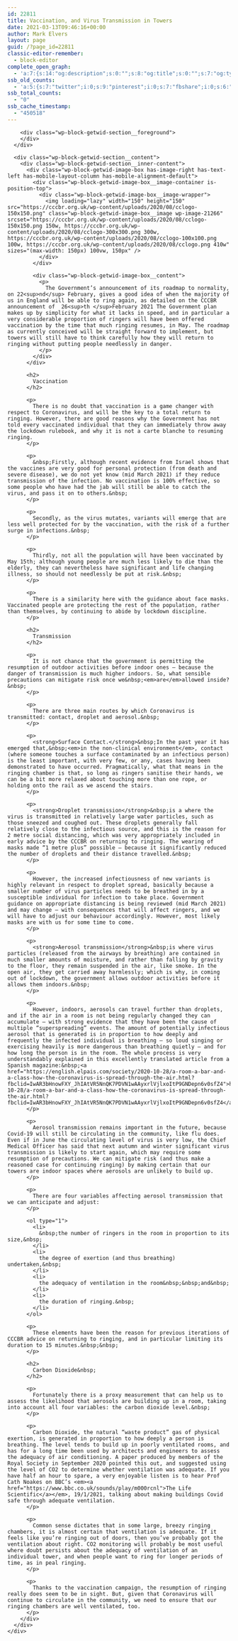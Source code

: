 ```yaml
---
id: 22811
title: Vaccination, and Virus Transmission in Towers
date: 2021-03-13T09:46:16+00:00
author: Mark Elvers
layout: page
guid: /?page_id=22811
classic-editor-remember:
  - block-editor
complete_open_graph:
  - 'a:7:{s:14:"og:description";s:0:"";s:8:"og:title";s:0:"";s:7:"og:type";s:0:"";s:12:"twitter:card";s:7:"summary";s:15:"twitter:creator";s:0:"";s:19:"twitter:description";s:0:"";s:8:"og:image";s:0:"";}'
ssb_old_counts:
  - 'a:5:{s:7:"twitter";i:0;s:9:"pinterest";i:0;s:7:"fbshare";i:0;s:6:"reddit";i:0;s:6:"tumblr";N;}'
ssb_total_counts:
  - "0"
ssb_cache_timestamp:
  - "450518"
---
```

<div class="wp-block-getwid-section">
  <div class="wp-block-getwid-section__wrapper">
    <div class="wp-block-getwid-section__inner-wrapper">
      <div class="wp-block-getwid-section__background-holder">
        <div class="wp-block-getwid-section__background">
        </div>
        
        <div class="wp-block-getwid-section__foreground">
        </div>
      </div>
      
      <div class="wp-block-getwid-section__content">
        <div class="wp-block-getwid-section__inner-content">
          <div class="wp-block-getwid-image-box has-image-right has-text-left has-mobile-layout-column has-mobile-alignment-default">
            <div class="wp-block-getwid-image-box__image-container is-position-top">
              <div class="wp-block-getwid-image-box__image-wrapper">
                <img loading="lazy" width="150" height="150" src="https://cccbr.org.uk/wp-content/uploads/2020/08/cclogo-150x150.png" class="wp-block-getwid-image-box__image wp-image-21266" srcset="https://cccbr.org.uk/wp-content/uploads/2020/08/cclogo-150x150.png 150w, https://cccbr.org.uk/wp-content/uploads/2020/08/cclogo-300x300.png 300w, https://cccbr.org.uk/wp-content/uploads/2020/08/cclogo-100x100.png 100w, https://cccbr.org.uk/wp-content/uploads/2020/08/cclogo.png 410w" sizes="(max-width: 150px) 100vw, 150px" />
              </div>
            </div>
            
            <div class="wp-block-getwid-image-box__content">
              <p>
                The Government’s announcement of its roadmap to normality, on 22<sup>nd</sup> February, gives a good idea of when the majority of us in England will be able to ring again, as detailed on the CCCBR announcement of  26<sup>th </sup>February 2021 The Government plan makes up by simplicity for what it lacks in speed, and in particular a very considerable proportion of ringers will have been offered vaccination by the time that much ringing resumes, in May. The roadmap as currently conceived will be straight forward to implement, but towers will still have to think carefully how they will return to ringing without putting people needlessly in danger.
              </p>
            </div>
          </div>
          
          <h2>
            Vaccination
          </h2>
          
          <p>
            There is no doubt that vaccination is a game changer with respect to Coronavirus, and will be the key to a total return to ringing. However, there are good reasons why the Government has not told every vaccinated individual that they can immediately throw away the lockdown rulebook, and why it is not a carte blanche to resuming ringing.
          </p>
          
          <p>
            &nbsp;Firstly, although recent evidence from Israel shows that the vaccines are very good for personal protection (from death and severe disease), we do not yet know (mid March 2021) if they reduce transmission of the infection. No vaccination is 100% effective, so some people who have had the jab will still be able to catch the virus, and pass it on to others.&nbsp;
          </p>
          
          <p>
            Secondly, as the virus mutates, variants will emerge that are less well protected for by the vaccination, with the risk of a further surge in infections.&nbsp;
          </p>
          
          <p>
            Thirdly, not all the population will have been vaccinated by May 15th; although young people are much less likely to die than the elderly, they can nevertheless have significant and life changing illness, so should not needlessly be put at risk.&nbsp;
          </p>
          
          <p>
            There is a similarity here with the guidance about face masks. Vaccinated people are protecting the rest of the population, rather than themselves, by continuing to abide by lockdown discipline.
          </p>
          
          <h2>
            Transmission
          </h2>
          
          <p>
            It is not chance that the government is permitting the resumption of outdoor activities before indoor ones – because the danger of transmission is much higher indoors. So, what sensible precautions can mitigate risk once we&nbsp;<em>are</em>allowed inside?&nbsp;
          </p>
          
          <p>
            There are three main routes by which Coronavirus is transmitted: contact, droplet and aerosol.&nbsp;
          </p>
          
          <p>
            <strong>Surface Contact.</strong>&nbsp;In the past year it has emerged that,&nbsp;<em>in the non-clinical environment</em>, contact (where someone touches a surface contaminated by an infectious person) is the least important, with very few, or any, cases having been demonstrated to have occurred. Pragmatically, what that means in the ringing chamber is that, so long as ringers sanitise their hands, we can be a bit more relaxed about touching more than one rope, or holding onto the rail as we ascend the stairs.
          </p>
          
          <p>
            <strong>Droplet transmission</strong>&nbsp;is a where the virus is transmitted in relatively large water particles, such as those sneezed and coughed out. These droplets generally fall relatively close to the infectious source, and this is the reason for 2 metre social distancing, which was very appropriately included in early advice by the CCCBR on returning to ringing. The wearing of masks made “1 metre plus” possible – because it significantly reduced the number of droplets and their distance travelled.&nbsp;
          </p>
          
          <p>
            However, the increased infectiousness of new variants is highly relevant in respect to droplet spread, basically because a smaller number of virus particles needs to be breathed in by a susceptible individual for infection to take place. Government guidance on appropriate distancing is being reviewed (mid March 2021) and may change – with consequences that will affect ringers, and we will have to adjust our behaviour accordingly. However, most likely masks are with us for some time to come.
          </p>
          
          <p>
            <strong>Aerosol transmission</strong>&nbsp;is where virus particles (released from the airways by breathing) are contained in much smaller amounts of moisture, and rather than falling by gravity to the floor, they remain suspended in the air, like smoke. In the open air, they get carried away harmlessly; which is why, in coming out of lockdown, the government allows outdoor activities before it allows them indoors.&nbsp;
          </p>
          
          <p>
            However, indoors, aerosols can travel further than droplets, and if the air in a room is not being regularly changed they can accumulate – with strong evidence that they have been the cause of multiple “superspreading” events. The amount of potentially infectious aerosol that is generated is in proportion to how deeply and frequently the infected individual is breathing – so loud singing or exercising heavily is more dangerous than breathing quietly – and for how long the person is in the room. The whole process is very understandably explained in this excellently translated article from a Spanish magazine:&nbsp;<a href="https://english.elpais.com/society/2020-10-28/a-room-a-bar-and-a-class-how-the-coronavirus-is-spread-through-the-air.html?fbclid=IwAR3bHnowFXY_JhIAtVR5NnQK7PDVN1wAAyxrlVjlxoItP9GNDepn6v0sfZ4">https://english.elpais.com/society/2020-10-28/a-room-a-bar-and-a-class-how-the-coronavirus-is-spread-through-the-air.html?fbclid=IwAR3bHnowFXY_JhIAtVR5NnQK7PDVN1wAAyxrlVjlxoItP9GNDepn6v0sfZ4</a>
          </p>
          
          <p>
            Aerosol transmission remains important in the future, because Covid-19 will still be circulating in the community, like flu does. Even if in June the circulating level of virus is very low, the Chief Medical Officer has said that next autumn and winter significant virus transmission is likely to start again, which may require some resumption of precautions. We can mitigate risk (and thus make a reasoned case for continuing ringing) by making certain that our towers are indoor spaces where aerosols are unlikely to build up.
          </p>
          
          <p>
            There are four variables affecting aerosol transmission that we can anticipate and adjust:
          </p>
          
          <ol type="1">
            <li>
              &nbsp;the number of ringers in the room in proportion to its size,&nbsp;
            </li>
            <li>
              the degree of exertion (and thus breathing) undertaken,&nbsp;
            </li>
            <li>
              the adequacy of ventilation in the room&nbsp;&nbsp;and&nbsp;
            </li>
            <li>
              the duration of ringing.&nbsp;
            </li>
          </ol>
          
          <p>
            These elements have been the reason for previous iterations of CCCBR advice on returning to ringing, and in particular limiting its duration to 15 minutes.&nbsp;&nbsp;
          </p>
          
          <h2>
            Carbon Dioxide&nbsp;
          </h2>
          
          <p>
            Fortunately there is a proxy measurement that can help us to assess the likelihood that aerosols are building up in a room, taking into account all four variables: the carbon dioxide level.&nbsp;
          </p>
          
          <p>
            Carbon Dioxide, the natural “waste product” gas of physical exertion, is generated in proportion to how deeply a person is breathing. The level tends to build up in poorly ventilated rooms, and has for a long time been used by architects and engineers to assess the adequacy of air conditioning. A paper produced by members of the Royal Society in September 2020 pointed this out, and suggested using the level of CO2 to determine whether ventilation was adequate. If you have half an hour to spare, a very enjoyable listen is to hear Prof Cath Noakes on BBC’s <em><a href="https://www.bbc.co.uk/sounds/play/m000rcnl">The Life Scientific</a></em>, 19/1/2021, talking about making buildings Covid safe through adequate ventilation.
          </p>
          
          <p>
            Common sense dictates that in some large, breezy ringing chambers, it is almost certain that ventilation is adequate. If it feels like you’re ringing out of doors, then you’ve probably got the ventilation about right. CO2 monitoring will probably be most useful where doubt persists about the adequacy of ventilation of an individual tower, and when people want to ring for longer periods of time, as in peal ringing.
          </p>
          
          <p>
            Thanks to the vaccination campaign, the resumption of ringing really does seem to be in sight. But, given that Coronavirus will continue to circulate in the community, we need to ensure that our ringing chambers are well ventilated, too.
          </p>
        </div>
      </div>
    </div>
  </div>
</div>
